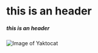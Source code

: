 # this is an header
##### this is an header
![Image of Yaktocat](https://octodex.github.com/images/yaktocat.png)
